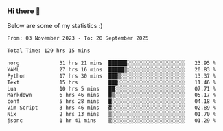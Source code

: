 ### Hi there 👋
Below are some of my statistics :)

<!--START_SECTION:waka-->

```txt
From: 03 November 2023 - To: 20 September 2025

Total Time: 129 hrs 15 mins

norg             31 hrs 21 mins  ██████░░░░░░░░░░░░░░░░░░░   23.95 %
YAML             27 hrs 16 mins  █████▒░░░░░░░░░░░░░░░░░░░   20.83 %
Python           17 hrs 30 mins  ███▒░░░░░░░░░░░░░░░░░░░░░   13.37 %
Text             15 hrs          ███░░░░░░░░░░░░░░░░░░░░░░   11.46 %
Lua              10 hrs 5 mins   ██░░░░░░░░░░░░░░░░░░░░░░░   07.71 %
Markdown         6 hrs 46 mins   █▒░░░░░░░░░░░░░░░░░░░░░░░   05.17 %
conf             5 hrs 28 mins   █░░░░░░░░░░░░░░░░░░░░░░░░   04.18 %
Vim Script       3 hrs 46 mins   ▓░░░░░░░░░░░░░░░░░░░░░░░░   02.89 %
Nix              2 hrs 13 mins   ▒░░░░░░░░░░░░░░░░░░░░░░░░   01.70 %
jsonc            1 hr 41 mins    ▒░░░░░░░░░░░░░░░░░░░░░░░░   01.29 %
```

<!--END_SECTION:waka-->

<!--
**KlapenHz/KlapenHz** is a ✨ _special_ ✨ repository because its `README.md` (this file) appears on your GitHub profile.

Here are some ideas to get you started:

- 🔭 I’m currently working on ...
- 🌱 I’m currently learning ...
- 👯 I’m looking to collaborate on ...
- 🤔 I’m looking for help with ...
- 💬 Ask me about ...
- 📫 How to reach me: ...
- 😄 Pronouns: ...
- ⚡ Fun fact: ...
-->
